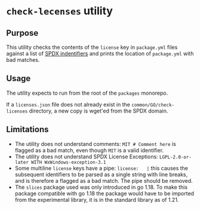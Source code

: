 # `check-lecenses` utility

## Purpose

This utility checks the contents of the `license` key in `package.yml` files against a list of [SPDX indentifiers](https://spdx.org/licenses/) and prints the location of `package.yml` with bad matches.

## Usage

The utility expects to run from the root of the `packages` monorepo.

If a `licenses.json` file does not already exist in the `common/GO/check-licenses` directory, a new copy is wget'ed from the SPDX domain.

## Limitations

- The utility does not understand comments: `MIT # Comment here` is flagged as a bad match, even though `MIT` is a valid identifier.
- The utility does not understand SPDX License Exceptions: `LGPL-2.0-or-later WITH WxWindows-exception-3.1`
- Some multiline `license` keys have a pipe: `license:   |` this causes the subsequent identifiers to be parsed as a single string with line breaks, and is therefore a flagged as a bad match. The pipe should be removed.
- The `slices` package used was only introduced in go 1.18. To make this package compatible with go 1.18 the package would have to be imported from the experimental library, it is in the standard library as of 1.21.

